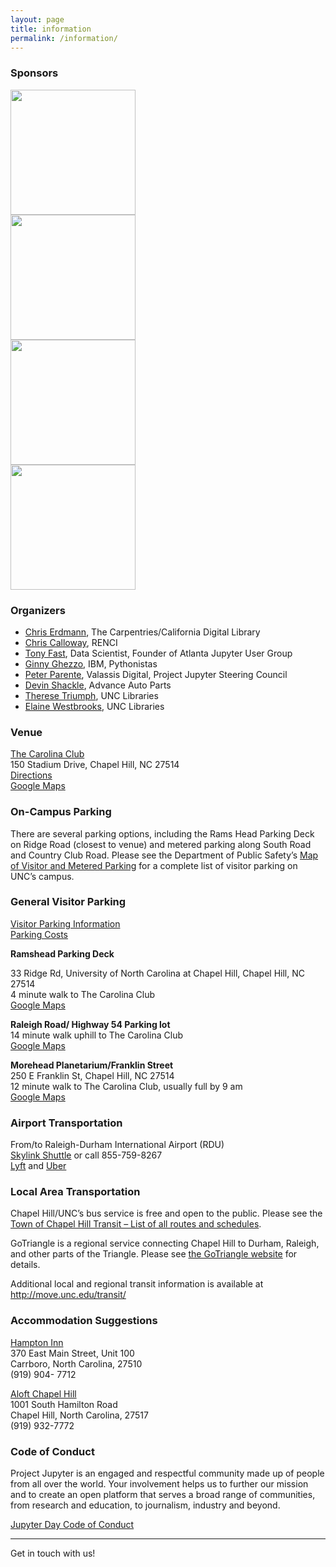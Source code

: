 ```yaml
---
layout: page
title: information
permalink: /information/
---
```


<h3>Sponsors</h3>

<img width="200" src="/TriangleJupyter/img/unclibblack.gif" /> <br/>
<img width="200" src="/TriangleJupyter/img/aap.gif" /><br />
<img width="200" src="/TriangleJupyter/img/valassisdigital.png" /><br />
<img width="200" src="/TriangleJupyter/img/NumFocus_LRG.png" />

<h3>Organizers</h3>

<ul>
<li><a href="https://twitter.com/libcce">Chris Erdmann</a>, The Carpentries/California Digital Library</li>
<li><a href="https://github.com/cbcunc">Chris Calloway</a>, RENCI</li>
<li><a href="https://twitter.com/DocFast">Tony Fast</a>, Data Scientist, Founder of Atlanta Jupyter User Group</li>
<li><a href="https://twitter.com/ginnyghezzo">Ginny Ghezzo</a>, IBM, Pythonistas</li>
<li><a href="https://twitter.com/parente">Peter Parente</a>, Valassis Digital, Project Jupyter Steering Council</li>
<li><a href="https://www.linkedin.com/in/devin-shackle-05195355">Devin Shackle</a>, Advance Auto Parts</li>
<li><a href="https://library.unc.edu/about/staff/therese-triumph/">Therese Triumph</a>, UNC Libraries</li>
<li><a href="https://twitter.com/UNC_Librarian">Elaine Westbrooks</a>, UNC Libraries</li>
</ul>

<h3>Venue</h3>

<a href="http://www.clubcorp.com/Clubs/Carolina-Club">The Carolina Club</a>
<br/>
150 Stadium Drive, Chapel Hill, NC 27514
<br/>
<a href="ttp://www.clubcorp.com/Clubs/Carolina-Club/Our-Story/Directions-Hours">Directions</a>
<br/>
<a href="https://goo.gl/maps/AMpkpaKe5AN2">Google Maps</a>

<h3>On-Campus Parking</h3>

<p>There are several parking options, including the Rams Head Parking Deck on Ridge Road (closest to venue) and metered parking along South Road and Country Club Road. Please see the Department of Public Safety’s <a href="http://move.unc.edu/parking/visitor-parking">Map of Visitor and Metered Parking</a> for a complete list of visitor parking on UNC’s campus.</p>

<h3>General Visitor Parking</h3>

<a href="http://move.unc.edu/parking/visitor-parking/">Visitor Parking Information</a>
<br/>
<a href="http://move.unc.edu/policy/pricing/#pane-0-3">Parking Costs</a>

<b>Ramshead Parking Deck</b>

<p>33 Ridge Rd, University of North Carolina at Chapel Hill, Chapel Hill, NC 27514
<br/>
4 minute walk to The Carolina Club
<br/>
<a href="https://goo.gl/maps/8K3FHGgLVHr">Google Maps</a>
</p>

<p>
<b>Raleigh Road/ Highway 54 Parking lot</b>
<br/>
14 minute walk uphill to The Carolina Club
<br/>
<a href="https://goo.gl/maps/D4WRVGuXRk92">Google Maps</a>
</p>

<p>
<b>Morehead Planetarium/Franklin Street</b>
<br/>
250 E Franklin St, Chapel Hill, NC 27514
<br/>
12 minute walk to The Carolina Club, usually full by 9 am
<br/>
<a href="https://goo.gl/maps/FAiUCcggU1H2">Google Maps</a>
<br/>
</p>

<h3>Airport Transportation</h3>

<p>
From/to Raleigh-Durham International Airport (RDU)
<br/>
<a href="http://www.skylinkshuttle.com/">Skylink Shuttle</a> or call 855-759-8267
<br/>
<a href="https://www.lyft.com/">Lyft</a> and <a href="https://www.uber.com/">Uber</a>
</p>

<h3>Local Area Transportation</h3>


<p>Chapel Hill/UNC’s bus service is free and open to the public. Please see the
<a href="http://www.townofchapelhill.org/town-hall/departments-services/transit/routes-schedules/all-routes-schedules">Town of Chapel Hill Transit – List of all routes and schedules</a>.
</p>

<p>GoTriangle is a regional service connecting Chapel Hill to Durham, Raleigh, and other parts of the Triangle. Please see <a href="https://gotriangle.org/">the GoTriangle website</a> for details.</p>

<p>Additional local and regional transit information is available at <a href="http://move.unc.edu/transit/">http://move.unc.edu/transit/</a></p>

<h3>Accommodation Suggestions</h3>

<p>
<a href="http://hamptoninn3.hilton.com/en/hotels/north-carolina/hampton-inn-and-suites-chapel-hill-carrboro-downtown-RDUCOHX/index.html">Hampton Inn</a>
<br/>
370 East Main Street, Unit 100
<br/>
Carrboro, North Carolina, 27510
<br/>
(919) 904- 7712
<p>

<p>
<a href="http://www.aloftchapelhill.com/">Aloft Chapel Hill</a>
<br/>
1001 South Hamilton Road
<br/>
Chapel Hill, North Carolina, 27517
<br/>
(919) 932-7772
</p>

<h3>Code of Conduct</h3>

<p>Project Jupyter is an engaged and respectful community made up of people from all over the world. Your involvement helps us to further our mission and to create an open platform that serves a broad range of communities, from research and education, to journalism, industry and beyond.</p>

<p>
<a href="https://github.com/jupyter/governance/blob/master/CodeofConductJupyterDay.md">Jupyter Day Code of Conduct</a>
</p>

<hr/>

<span class="contacticon center">
	<a href="https://groups.google.com/forum/#!forum/trianglejupyter"><i class="fa fa-envelope-square"></i></a>
	<a href="https://github.com/libcce/TriangleJupyter" target="_blank"><i class="fa fa-github-square"></i></a>
	<a href="https://twitter.com/search?f=tweets&q=%23trianglejupyter&src=typd" target="_blank"><i class="fa fa-twitter-square"></i></a>
</span>

<div class="col three caption">
	Get in touch with us!
</div>

